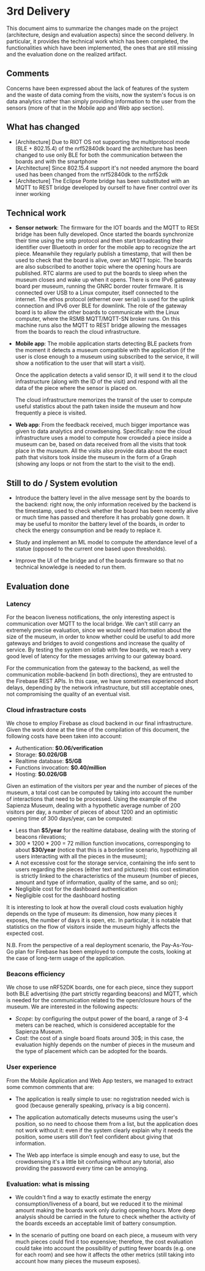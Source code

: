 # 3rd Delivery

This document aims to summarize the changes made on the project (architecture, design and evaluation aspects) since the second delivery. In particular, it provides the technical work which has been completed, the functionalities which have been implemented, the ones that are still missing and the evaluation done on the realized artifact.

## Comments 
Concerns have been expressed about the lack of features of the system and the waste of data coming from the visits, now the system's focus is on data analytics rather than simply providing information to the user from the sensors (more of that in the Mobile app and Web app section). 

## What has changed

- [Architecture] Due to RIOT OS not supporting the multiprotocol mode (BLE + 802.15.4) of the nrf52840dk board the architecture has been changed to use only BLE for both the communication between the boards and with the smartphone
- [Architecture] Since 802.15.4 support it's not needed anymore the board used has been changed from the nrf52840dk to the nrf52dk
- [Architecture] The Eclipse Ponte bridge has been substituted with an MQTT to REST bridge developed by ourself to have finer control over its inner working


## Technical work

- **Sensor network**:
  The firmware for the IOT boards and the MQTT to RESt bridge has been fully developed. 
  Once started the boards synchronize their time using the sntp protocol and then start broadcasting their identifier over Bluetooth in order for the mobile app to recognize the art piece. Meanwhile they regularly publish a timestamp, that will then be used to check that the board is alive, over an MQTT topic. The boards are also subscribed to another topic where the opening hours are published. RTC alarms are used to put the boards to sleep when the museum closes and wake up when it opens.
  There is one IPv6 gateway board per museum, running the GNRC border router firmware. It is connected over USB to a Linux computer, itself connected to the internet. The ethos protocol (ethernet over serial) is used for the uplink connection and IPv6 over BLE for downlink.
  The role of the gateway board is to allow the other boards to communicate with the Linux computer, where the RSMB MQTT/MQTT-SN broker runs.
  On this machine runs also the MQTT to REST bridge allowing the messages from the boards to reach the cloud infrastructure.
  <br/>

- **Mobile app**:
  The mobile application starts detecting BLE packets from the moment it detects a museum compatible with the application (if the user is close enough to a museum using subscribed to the service, it will show a notification to the user that will start a visit).
  
  Once the application detects a valid sensor ID, it will send it to the cloud infrastructure (along with the ID of the visit) and respond with all the data of the piece where the sensor is placed on. 
  
  The cloud infrastructure memorizes the transit of the user to compute useful statistics about the path taken inside the museum and how frequently a piece is visited.
  <br/>

- **Web app**:
  From the feedback received, much bigger importance was given to data analytics and crowdsensing. Specifically: now the cloud infrastructure uses a model to compute how crowded a piece inside a museum can be, based on data received from all the visits that took place in the museum. All the visits also provide data about the exact path that visitors took inside the museum in the form of a Graph (showing any loops or not from the start to the visit to the end).
    
  
## Still to do / System evolution

- Introduce the battery level in the alive message sent by the boards to the backend: right now, the only information received by the backend is the timestamp, used to check whether the board has been recently alive or much time has passed and therefore it has probably gone down. It may be useful to monitor the battery level of the boards, in order to check the energy consumption and be ready to replace it.

- Study and implement an ML model to compute the attendance level of a statue (opposed to the current one based upon thresholds).

 - Improve the UI of the bridge and of the boards firmware so that no technical knowledge is needed to run them.


## Evaluation done

### Latency

For the beacon liveness notifications, the only interesting aspect is communication over MQTT to the local bridge. We can't still carry an extremely precise evaluation, since we would need information about the size of the museum, in order to know whether could be useful to add more gateways and bridges to avoid congestions and increase the quality of service. By testing the system on iotlab with few boards, we reach a very good level of latency for the messages arriving to our gateway board.

For the communication from the gateway to the backend, as well the communication mobile-backend (in both directions), they are entrusted to the Firebase REST APIs. In this case, we have sometimes experienced short delays, depending by the network infrastructure, but still acceptable ones, not compromising the quality of an eventual visit.


### Cloud infrastracture costs

We chose to employ Firebase as cloud backend in our final infrastructure. Given the work done at the time of the compilation of this document, the following costs have been taken into account:

  - Authentication: **$0.06/verification**
  - Storage: **$0.026/GB**
  - Realtime database: **$5/GB**
  - Functions invocation: **$0.40/million**
  - Hosting: **$0.026/GB**

Given an estimation of the visitors per year and the number of pieces of the museum, a total cost can be computed by taking into account the number of interactions that need to be processed. Using the example of the Sapienza Museum, dealing with a hypothetic average number of 200 visitors per day, a number of pieces of about 1200 and an optimistic opening time of 300 days/year, can be computed:
  - Less than **$5/year** for the realtime database, dealing with the storing of beacons rilevations;
  - 300 * 1200 * 200 = 72 million function invocations, corresponging to about **$30/year** (notice that this is a borderline scenario, hypothizing all users interacting with all the pieces in the museum);
  - A not excessive cost for the storage service, containing the info sent to users regarding the pieces (either text and pictures): this cost estimation is strictly linked to the characteristics of the museum (number of pieces, amount and type of information, quality of the same, and so on);
  - Negligible cost for the dashboard authentication
  - Negligible cost for the dashboard hosting

It is interesting to look at how the overall cloud costs evaluation highly depends on the type of museum: its dimension, how many pieces it exposes, the number of days it is open, etc. In particular, it is notable that statistics on the flow of visitors inside the museum highly affects the expected cost.

N.B. From the perspective of a real deployment scenario, the Pay-As-You-Go plan for Firebase has been employed to compute the costs, looking at the case of long-term usage of the application.

### Beacons efficiency

We chose to use nRF52DK boards, one for each piece, since they support both BLE advertising (the part strictly regarding beacons) and MQTT, which is needed for the communication related to the open/closure hours of the museum. We are interested in the following aspects:

- *Scope*: by configuring the output power of the board, a range of 3-4 meters can be reached, which is considered acceptable for the Sapienza Museum.
- *Cost*: the cost of a single board floats around 30$; in this case, the evaluation highly depends on the number of pieces in the museum and the type of placement which can be adopted for the boards.


### User experience

From the Mobile Application and Web App testers, we managed to extract some common comments that are:

- The application is really simple to use: no registration needed wich is good (because generally speaking, privacy is a big concern).

-  The application automatically detects museums using the user's position, so no need to choose them from a list, but the application does not work without it: even if the system clearly explain why it needs the position, some users still don't feel confident about giving that information.

- The Web app interface is simple enough and easy to use, but the crowdsensing it's a little bit confusing without any tutorial, also providing the password every time can be annoying. 


### Evaluation: what is missing

- We couldn't find a way to exactly estimate the energy consumption/liveness of a board, but we reduced it to the minimal amount making the boards work only during opening hours. More deep analysis should be carried in the future to check whether the activity of the boards exceeds an acceptable limit of battery consumption.

- In the scenario of putting one board on each piece, a museum with very much pieces could find it too expensive; therefore, the cost evaluation could take into account the possibility of putting fewer boards (e.g. one for each room) and see how it affects the other metrics (still taking into account how many pieces the museum exposes).


